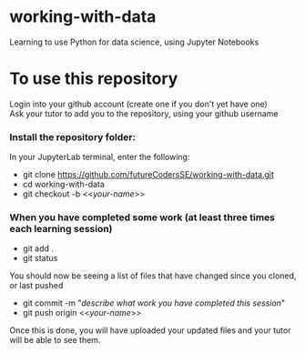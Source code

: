 # working-with-data
Learning to use Python for data science, using Jupyter Notebooks

# To use this repository

Login into your github account (create one if you don't yet have one)  
Ask your tutor to add you to the repository, using your github username  

### Install the repository folder:  
In your JupyterLab terminal, enter the following:
* git clone https://github.com/futureCodersSE/working-with-data.git  
* cd working-with-data  
* git checkout -b <<_your-name_>>  

### When you have completed some work (at least three times each learning session)  
* git add .   
* git status  

You should now be seeing a list of files that have changed since you cloned, or last pushed  

* git commit -m "_describe what work you have completed this session_"  
* git push origin <<_your-name_>>  

Once this is done, you will have uploaded your updated files and your tutor will be able to see them.  

